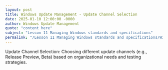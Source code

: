 ```yaml
---
layout: post
title: Windows Update Management - Update Channel Selection
date: 2025-01-10 12:00:00 -0000
author: Windows Update Management
quote: "content here"
subject: "Lesson 11 Managing Windows standards and specifications"
permalink: "/Lesson 11 Managing Windows standards and specifications/Windows Update Management/Windows Update Management - Update Channel Selection"
---
```


Update Channel Selection: Choosing different update channels (e.g., Release Preview, Beta) based on organizational needs and testing strategies.
